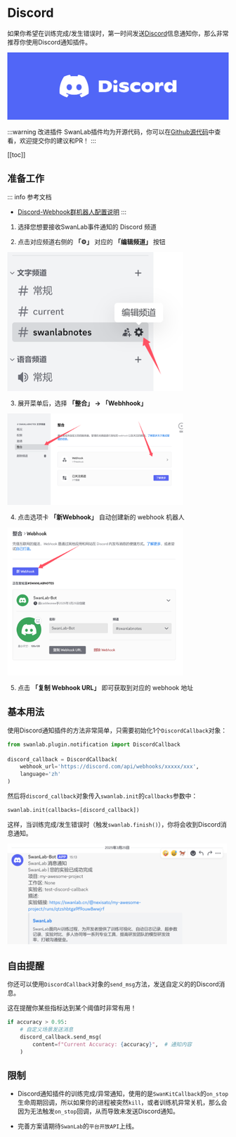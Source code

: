 # Discord

如果你希望在训练完成/发生错误时，第一时间发送[Discord](https://discord.com/)信息通知你，那么非常推荐你使用Discord通知插件。

![](./notification-discord/logo.jpg)

:::warning 改进插件
SwanLab插件均为开源代码，你可以在[Github源代码](https://github.com/swanhubx/swanlab/blob/main/swanlab/plugin/notification.py)中查看，欢迎提交你的建议和PR！
:::

[[toc]]

## 准备工作

::: info 参考文档
- [Discord-Webhook群机器人配置说明](https://support.discord.com/hc/en-us/articles/228383668-Intro-to-Webhooks)
:::


1. 选择您想要接收SwanLab事件通知的 Discord 频道


2. 点击对应频道右侧的 **「⚙️」** 对应的 **「编辑频道」** 按钮

<img src="./notification-discord/edit-channel.png" width="400"/>

3. 展开菜单后，选择 **「整合」 -> 「Webhhook」**

<img src="./notification-discord/integration-webhook.png" width="400"/>


4. 点击选项卡 **「新Webhook」** 自动创建新的 webhook 机器人

<img src="./notification-discord/new-webhook.png" width="400"/>

5. 点击 **「复制 Webhook URL」** 即可获取到对应的 webhook 地址



## 基本用法

使用Discord通知插件的方法非常简单，只需要初始化1个`DiscordCallback`对象：

```python
from swanlab.plugin.notification import DiscordCallback

discord_callback = DiscordCallback(
    webhook_url='https://discord.com/api/webhooks/xxxxx/xxx', 
    language='zh'
)
```

然后将`discord_callback`对象传入`swanlab.init`的`callbacks`参数中：

```python
swanlab.init(callbacks=[discord_callback])
```

这样，当训练完成/发生错误时（触发`swanlab.finish()`），你将会收到Discord消息通知。



<img src="./notification-discord/discord-finish.png" width="500"/>

## 自由提醒

你还可以使用`DiscordCallback`对象的`send_msg`方法，发送自定义的的Discord消息。

这在提醒你某些指标达到某个阈值时非常有用！

```python 
if accuracy > 0.95:
    # 自定义场景发送消息
    discord_callback.send_msg(
        content=f"Current Accuracy: {accuracy}",  # 通知内容
    )
```


## 限制

- Discord通知插件的训练完成/异常通知，使用的是`SwanKitCallback`的`on_stop`生命周期回调，所以如果你的进程被突然`kill`，或者训练机异常关机，那么会因为无法触发`on_stop`回调，从而导致未发送Discord通知。

- 完善方案请期待`SwanLab`的`平台开放API`上线。